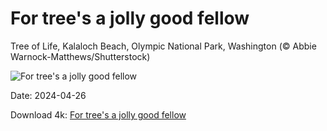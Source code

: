 # For tree's a jolly good fellow

Tree of Life, Kalaloch Beach, Olympic National Park, Washington (© Abbie Warnock-Matthews/Shutterstock)

![For tree's a jolly good fellow](https://bing.com/th?id=OHR.KalalochTree_EN-US5565386489_UHD.jpg&rf=LaDigue_UHD.jpg&pid=hp&w=1024&h=576&rs=1&c=4)

Date: 2024-04-26

Download 4k: [For tree's a jolly good fellow](https://bing.com/th?id=OHR.KalalochTree_EN-US5565386489_UHD.jpg&rf=LaDigue_UHD.jpg&pid=hp&w=3840&h=2160&rs=1&c=4)

